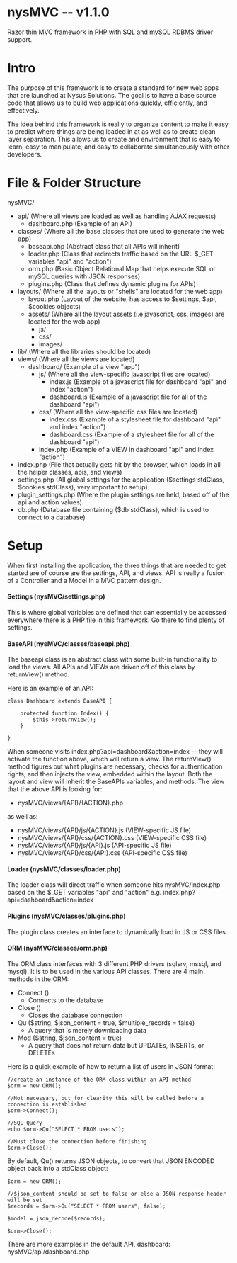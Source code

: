 nysMVC -- v1.1.0
======

Razor thin MVC framework in PHP with SQL and mySQL RDBMS driver support.

Intro
======

The purpose of this framework is to create a standard for new web apps that are
launched at Nysus Solutions.  The goal is to have a base source code that allows
us to build web applications quickly, efficiently, and effectively.

The idea behind this framework is really to organize content to make it easy to predict where 
things are being loaded in at as well as to create clean layer separation.  This allows us to create
and environment that is easy to learn, easy to manipulate, and easy to collaborate simultaneously with
other developers.

File & Folder Structure
======

nysMVC/

  *  api/ (Where all views are loaded as well as handling AJAX requests)
      *  dashboard.php (Example of an API)
  * classes/ (Where all the base classes that are used to generate the web app)
      * baseapi.php (Abstract class that all APIs will inherit)
      * loader.php (Class that redirects traffic based on the URL $_GET variables "api" and "action")
      * orm.php (Basic Object Relational Map that helps execute SQL or mySQL queries with JSON responses)
      * plugins.php (Class that defines dynamic plugins for APIs)
  * layouts/ (Where all the layouts or "shells" are located for the web app)
      * layout.php (Layout of the website, has access to $settings, $api, $cookies objects)
      * assets/ (Where all the layout assets (i.e javascript, css, images) are located for the web app)
          * js/
          * css/ 
          * images/
  * lib/ (Where all the libraries should be located)
  * views/ (Where all the views are located)
      * dashboard/ (Example of a view "app")
          * js/ (Where all the view-specific javascript files are located)
              * index.js (Example of a javascript file for dashboard "api" and index "action")
              * dashboard.js (Example of a javascript file for all of the dashboard "api")
          * css/ (Where all the view-specific css files are located)
              * index.css (Example of a stylesheet file for dashboard "api" and index "action")
              * dashboard.css (Example of a stylesheet file for all of the dashboard "api")
          * index.php (Example of a VIEW in dashboard "api" and index "action")
  * index.php (File that actually gets hit by the browser, which loads in all the helper classes, apis, and views)
  * settings.php (All global settings for the application ($settings stdClass, $cookies stdClass), very important to setup)
  * plugin_settings.php (Where the plugin settings are held, based off of the api and action values)
  * db.php (Database file containing ($db stdClass), which is used to connect to a database)

Setup
=====

When first installing the application, the three things that are needed to get started are of course are the settings, API, and views.
API is really a fusion of a Controller and a Model in a MVC pattern design.

#### Settings (nysMVC/settings.php)
This is where global variables are defined that can essentially be accessed everywhere there is a PHP file in this framework.
Go there to find plenty of settings.


#### BaseAPI (nysMVC/classes/baseapi.php)
The baseapi class is an abstract class with some built-in functionality to load the views.  All APIs and VIEWs are driven off of this class by returnView() method.

Here is an example of an API:

	class Dashboard extends BaseAPI {
		
		protected function Index() {
			$this->returnView();
		}
	
	}

When someone visits index.php?api=dashboard&action=index -- they will activate the function above, which will return a view.  The returnView() method figures out what plugins
are necessary, checks for authentication rights, and then injects the view, embedded within the layout.  Both the layout and view will inherit the BaseAPIs variables, and methods.
The view that the above API is looking for: 

  * nysMVC/views/{API}/{ACTION}.php 

as well as: 

  * nysMVC/views/{API}/js/{ACTION}.js (VIEW-specific JS file)
  * nysMVC/views/{API}/css/{ACTION}.css (VIEW-specific CSS file)
  * nysMVC/views/{API}/js/{API}.js (API-specific JS file)
  * nysMVC/views/{API}/css/{API}.css (API-specific CSS file)


#### Loader (nysMVC/classes/loader.php)
The loader class will direct traffic when someone hits nysMVC/index.php based on the $_GET variables "api" and "action" e.g. index.php?api=dashboard&action=index


#### Plugins (nysMVC/classes/plugins.php)
The plugin class creates an interface to dynamically load in JS or CSS files.


#### ORM (nysMVC/classes/orm.php)
The ORM class interfaces with 3 different PHP drivers (sqlsrv, mssql, and mysql).  It is to be used in the various API classes.  There are 4 main methods in the ORM:

  * Connect ()
      * Connects to the database
  * Close ()
      * Closes the database connection
  * Qu ($string, $json_content = true, $multiple_records = false)
      * A query that is merely downloading data
  * Mod ($string, $json_content = true)
      * A query that does not return data but UPDATEs, INSERTs, or DELETEs

Here is a quick example of how to return a list of users in JSON format:

	//create an instance of the ORM class within an API method
	$orm = new ORM();
	
	//Not necessary, but for clearity this will be called before a connection is established
	$orm->Connect();
	
	//SQL Query
	echo $orm->Qu("SELECT * FROM users");
	
	//Must close the connection before finishing
	$orm->Close();


By default, Qu() returns JSON objects, to convert that JSON ENCODED object back into a stdClass object:

	$orm = new ORM();
	
	//$json_content should be set to false or else a JSON response header will be set
	$records = $orm->Qu("SELECT * FROM users", false);
	
	$model = json_decode($records);
	
	$orm->Close();


There are more examples in the default API, dashboard:  nysMVC/api/dashboard.php